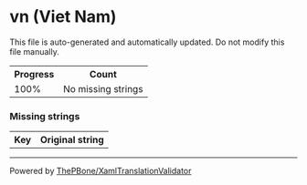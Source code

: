 # vn (Viet Nam)

This file is auto-generated and automatically updated. Do not modify this file manually.

<table>
<tr><th>Progress</th><th>Count</th></tr>
<tr><td>100%</td><td>No missing strings</td></tr>
</table>

### Missing strings

<table>
<tr><th>Key</th><th>Original string</th></tr>

</table>

__________

Powered by [ThePBone/XamlTranslationValidator](https://github.com/ThePBone/XamlTranslationValidator)